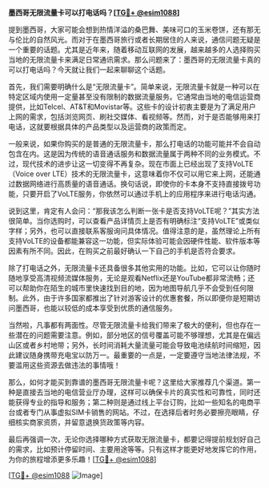 **墨西哥无限流量卡可以打电话吗？[[TG💪+ @esim1088](https://t.me/s/esim1088)]**

提到墨西哥，大家可能会想到热情洋溢的桑巴舞、美味可口的玉米卷饼，还有那无与伦比的自然风光。而对于在墨西哥旅行或者长期居住的人来说，通信问题无疑是一个重要的话题。尤其是近年来，随着移动互联网的发展，越来越多的人选择购买当地的无限流量卡来满足日常通讯需求。那么问题来了：墨西哥的无限流量卡真的可以打电话吗？今天就让我们一起来聊聊这个话题。

首先，我们需要明确什么是“无限流量卡”。简单来说，无限流量卡就是一种可以在特定区域内使用一定量甚至没有限制的数据流量服务。它通常由当地的电信运营商提供，比如Telcel、AT&T和Movistar等。这些卡的设计初衷主要是为了满足用户上网的需求，包括浏览网页、刷社交媒体、看视频等。然而，对于是否能够用来打电话，这就要根据具体的产品类型以及运营商的政策而定。

一般来说，如果你购买的是普通的无限流量卡，那么打电话的功能可能并不会自动包含在内。这是因为传统的语音通话服务和数据流量属于两种不同的业务模式。不过，现代技术的进步让这一切变得不再复杂。现在市面上已经出现了支持VoLTE（Voice over LTE）技术的无限流量卡，这意味着你不仅可以用它来上网，还能通过数据网络进行高质量的语音通话。换句话说，即使你的卡本身不支持直接拨号功能，只要开启了VoLTE服务，你依然可以通过手机上的应用程序来进行电话沟通。

说到这里，肯定有人会问：“那我该怎么判断一张卡是否支持VoLTE呢？”其实方法很简单。当你选购时，可以查看产品详情页上是否有明确标注“支持VoLTE”或类似字样；另外，也可以直接联系客服询问具体情况。值得注意的是，虽然理论上所有支持VoLTE的设备都能兼容这一功能，但实际体验可能会因硬件性能、软件版本等因素有所不同。因此，在购买之前最好确认一下自己的手机是否符合要求。

除了打电话之外，无限流量卡还具备很多其他实用的功能。比如，它可以让你随时随地享受高清视频流媒体服务，无论是观看Netflix还是YouTube都非常流畅；还可以帮助你在陌生的城市里快速找到目的地，因为地图导航几乎不会受到任何限制。此外，由于许多国家都推出了针对游客设计的优惠套餐，所以即便你是短期访问墨西哥，也能以较低的成本享受到优质的通信服务。

当然啦，凡事都有两面性。尽管无限流量卡给我们带来了极大的便利，但也存在一些潜在的问题需要注意。例如，部分地区的信号覆盖可能不够理想，尤其是在偏远山区或者乡村地带；另外，长时间消耗大量流量可能会导致电池续航时间缩短，因此建议随身携带充电宝以防万一。最重要的一点是，一定要遵守当地法律法规，不要滥用这些资源去做违法的事情哦！

那么，如何才能买到靠谱的墨西哥无限流量卡呢？这里给大家推荐几个渠道。第一种是直接去当地的电信营业厅办理，这样可以确保卡片的真实性和可靠性，同时还能获得专业的指导和服务；第二种则是通过线上平台订购，比如一些知名的电商平台或者专门从事虚拟SIM卡销售的网站。不过，在选择后者时务必要擦亮眼睛，仔细核实商家资质，并留意退换货政策等内容。

最后再强调一次，无论你选择哪种方式获取无限流量卡，都要记得提前规划好自己的需求，比如预计停留时间、主要用途等等。只有这样才能更好地发挥它的作用，为你的旅程增添更多乐趣！[[TG💪+ @esim1088](https://t.me/s/esim1088)]

[[TG💪+ @esim1088](https://t.me/s/esim1088) ![Image](https://i.postimg.cc/4NQfJmqS/Snipaste-2025-05-13-00-14-12.png)]